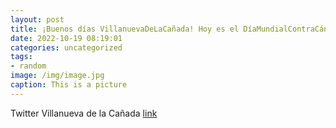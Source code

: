 ```yaml
---
layout: post
title: ¡Buenos días VillanuevaDeLaCañada! Hoy es el DíaMundialContraCáncerMama. Desde la delegación local de @ContraCancerEs nos recu...
date: 2022-10-19 08:19:01
categories: uncategorized
tags:
- random
image: /img/image.jpg
caption: This is a picture
---
```

Twitter Villanueva de la Cañada [link](https://twitter.com/AytoVDLCanada/status/1582636958110470145)
